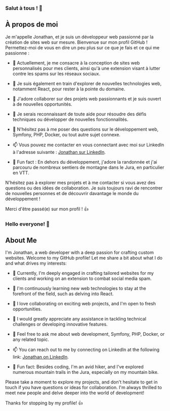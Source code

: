 ### Salut à tous ! 👋

## À propos de moi

Je m'appelle Jonathan, et je suis un développeur web passionné par la création de sites web sur mesure. Bienvenue sur mon profil GitHub ! Permettez-moi de vous en dire un peu plus sur ce que je fais et ce qui me passionne :

- 🔭 Actuellement, je me consacre à la conception de sites web personnalisés pour mes clients, ainsi qu'à une extension visant à lutter contre les spams sur les réseaux sociaux.

- 🌱 Je suis également en train d'explorer de nouvelles technologies web, notamment React, pour rester à la pointe du domaine.

- 👯 J'adore collaborer sur des projets web passionnants et je suis ouvert à de nouvelles opportunités.

- 🤝 Je serais reconnaissant de toute aide pour résoudre des défis techniques ou développer de nouvelles fonctionnalités.

- 💬 N'hésitez pas à me poser des questions sur le développement web, Symfony, PHP, Docker, ou tout autre sujet connexe.

- 📫 Vous pouvez me contacter en vous connectant avec moi sur LinkedIn à l'adresse suivante : [Jonathan sur LinkedIn](https://www.linkedin.com/in/jonathan-jeanniard/).

- 🎉 Fun fact : En dehors du développement, j'adore la randonnée et j'ai parcouru de nombreux sentiers de montagne dans le Jura, en particulier en VTT.

N'hésitez pas à explorer mes projets et à me contacter si vous avez des questions ou des idées de collaboration. Je suis toujours ravi de rencontrer de nouvelles personnes et de découvrir davantage le monde du développement !

Merci d'être passé(e) sur mon profil ! 👍

### Hello everyone! 👋

## About Me

I'm Jonathan, a web developer with a deep passion for crafting custom websites. Welcome to my GitHub profile! Let me share a bit about what I do and what drives my interests:

- 🔭 Currently, I'm deeply engaged in crafting tailored websites for my clients and working on an extension to combat social media spam.

- 🌱 I'm continuously learning new web technologies to stay at the forefront of the field, such as delving into React.

- 👯 I love collaborating on exciting web projects, and I'm open to fresh opportunities.

- 🤝 I would greatly appreciate any assistance in tackling technical challenges or developing innovative features.

- 💬 Feel free to ask me about web development, Symfony, PHP, Docker, or any related topic.

- 📫 You can reach out to me by connecting on LinkedIn at the following link: [Jonathan on LinkedIn](https://www.linkedin.com/in/jonathan-jeanniard/).

- 🎉 Fun fact: Besides coding, I'm an avid hiker, and I've explored numerous mountain trails in the Jura, especially on my mountain bike.

Please take a moment to explore my projects, and don't hesitate to get in touch if you have questions or ideas for collaboration. I'm always thrilled to meet new people and delve deeper into the world of development!

Thanks for stopping by my profile! 👍
